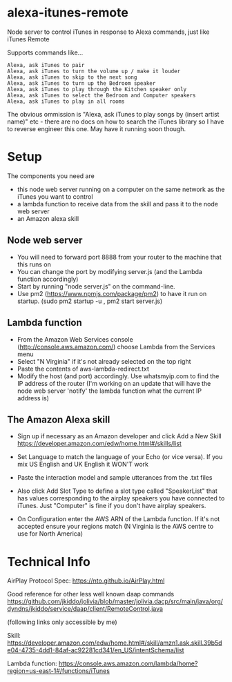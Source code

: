 # alexa-itunes-remote
Node server to control iTunes in response to Alexa commands, just like iTunes Remote

Supports commands like...

    Alexa, ask iTunes to pair
    Alexa, ask iTunes to turn the volume up / make it louder
    Alexa, ask iTunes to skip to the next song
    Alexa, ask iTunes to turn up the Bedroom speaker
    Alexa, ask iTunes to play through the Kitchen speaker only
    Alexa, ask iTunes to select the Bedroom and Computer speakers
    Alexa, ask iTunes to play in all rooms

The obvious ommission is "Alexa, ask iTunes to play songs by (insert artist name)" etc - there are no docs on how to search the iTunes library so I have to reverse engineer this one.  May have it running soon though.

# Setup
The components you need are
- this node web server running on a computer on the same network as the iTunes you want to control
- a lambda function to receive data from the skill and pass it to the node web server
- an Amazon alexa skill 

## Node web server
- You will need to forward port 8888 from your router to the machine that this runs on
- You can change the port by modifying server.js (and the Lambda function accordingly)
- Start by running "node server.js" on the command-line.  
- Use pm2 (https://www.npmjs.com/package/pm2) to have it run on startup. (sudo pm2 startup -u <usertorunas>, pm2 start server.js)

## Lambda function
- From the Amazon Web Services console (http://console.aws.amazon.com/) choose Lambda from the Services menu
- Select "N Virginia" if it's not already selected on the top right
- Paste the contents of aws-lambda-redirect.txt
- Modify the host (and port) accordingly.  Use whatsmyip.com to find the IP address of the router
(I'm working on an update that will have the node web server 'notify' the lambda function what the current IP address is)


## The Amazon Alexa skill
- Sign up if necessary as an Amazon developer and click Add a New Skill
https://developer.amazon.com/edw/home.html#/skills/list
- Set Language to match the language of your Echo (or vice versa).  If you mix US English and UK English it WON'T work

- Paste the interaction model and sample utterances from the .txt files
- Also click Add Slot Type to define a slot type called "SpeakerList" that has values corresponding to the airplay speakers you have connected to iTunes. Just "Computer" is fine if you don't have airplay speakers.
- On Configuration enter the AWS ARN of the Lambda function.  If it's not accepted ensure your regions match (N Virginia is the AWS centre to use for North America)

# Technical Info
AirPlay Protocol Spec:
https://nto.github.io/AirPlay.html

Good reference for other less well known daap commands
https://github.com/jkiddo/jolivia/blob/master/jolivia.dacp/src/main/java/org/dyndns/jkiddo/service/daap/client/RemoteControl.java

(following links only accessible by me)

Skill:
https://developer.amazon.com/edw/home.html#/skill/amzn1.ask.skill.39b5de04-4735-4dd1-84af-ac92281cd341/en_US/intentSchema/list

Lambda function:
https://console.aws.amazon.com/lambda/home?region=us-east-1#/functions/iTunes

